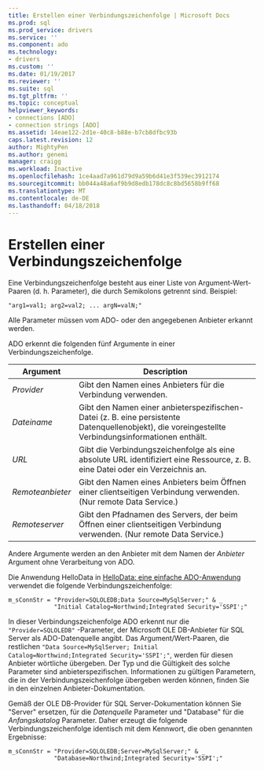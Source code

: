 ```yaml
---
title: Erstellen einer Verbindungszeichenfolge | Microsoft Docs
ms.prod: sql
ms.prod_service: drivers
ms.service: ''
ms.component: ado
ms.technology:
- drivers
ms.custom: ''
ms.date: 01/19/2017
ms.reviewer: ''
ms.suite: sql
ms.tgt_pltfrm: ''
ms.topic: conceptual
helpviewer_keywords:
- connections [ADO]
- connection strings [ADO]
ms.assetid: 14eae122-2d1e-40c8-b88e-b7cb8dfbc93b
caps.latest.revision: 12
author: MightyPen
ms.author: genemi
manager: craigg
ms.workload: Inactive
ms.openlocfilehash: 1ce4aad7a961d79d9a59b6d41e3f539ec3912174
ms.sourcegitcommit: bb044a48a6af9b9d8edb178dc8c8bd5658b9ff68
ms.translationtype: MT
ms.contentlocale: de-DE
ms.lasthandoff: 04/18/2018
---
```

# <a name="creating-a-connection-string"></a>Erstellen einer Verbindungszeichenfolge
Eine Verbindungszeichenfolge besteht aus einer Liste von Argument-Wert-Paaren (d. h. Parameter), die durch Semikolons getrennt sind. Beispiel:  
  
```  
"arg1=val1; arg2=val2; ... argN=valN;"  
```  
  
 Alle Parameter müssen vom ADO- oder den angegebenen Anbieter erkannt werden.  
  
 ADO erkennt die folgenden fünf Argumente in einer Verbindungszeichenfolge.  
  
|Argument|Description|  
|--------------|-----------------|  
|*Provider*|Gibt den Namen eines Anbieters für die Verbindung verwenden.|  
|*Dateiname*|Gibt den Namen einer anbieterspezifischen-Datei (z. B. eine persistente Datenquellenobjekt), die voreingestellte Verbindungsinformationen enthält.|  
|*URL*|Gibt die Verbindungszeichenfolge als eine absolute URL identifiziert eine Ressource, z. B. eine Datei oder ein Verzeichnis an.|  
|*Remoteanbieter*|Gibt den Namen eines Anbieters beim Öffnen einer clientseitigen Verbindung verwenden. (Nur remote Data Service.)|  
|*Remoteserver*|Gibt den Pfadnamen des Servers, der beim Öffnen einer clientseitigen Verbindung verwenden. (Nur remote Data Service.)|  
  
 Andere Argumente werden an den Anbieter mit dem Namen der *Anbieter* Argument ohne Verarbeitung von ADO.  
  
 Die Anwendung HelloData in [HelloData: eine einfache ADO-Anwendung](../../../ado/guide/data/hellodata-a-simple-ado-application.md) verwendet die folgende Verbindungszeichenfolge:  
  
```  
m_sConnStr = "Provider=SQLOLEDB;Data Source=MySqlServer;" & _  
             "Initial Catalog=Northwind;Integrated Security='SSPI';"  
```  
  
 In dieser Verbindungszeichenfolge ADO erkennt nur die `"Provider=SQLOLEDB"` -Parameter, der Microsoft OLE DB-Anbieter für SQL Server als ADO-Datenquelle angibt. Das Argument/Wert-Paaren, die restlichen `"Data Source=MySqlServer; Initial Catalog=Northwind;Integrated Security='SSPI';"`, werden für diesen Anbieter wörtliche übergeben. Der Typ und die Gültigkeit des solche Parameter sind anbieterspezifischen. Informationen zu gültigen Parametern, die in der Verbindungszeichenfolge übergeben werden können, finden Sie in den einzelnen Anbieter-Dokumentation.  
  
 Gemäß der OLE DB-Provider für SQL Server-Dokumentation können Sie "Server" ersetzen, für die *Datenquelle* Parameter und "Database" für die *Anfangskatalog* Parameter. Daher erzeugt die folgende Verbindungszeichenfolge identisch mit dem Kennwort, die oben genannten Ergebnisse:  
  
```  
m_sConnStr = "Provider=SQLOLEDB;Server=MySqlServer;" & _  
             "Database=Northwind;Integrated Security='SSPI';"  
```
